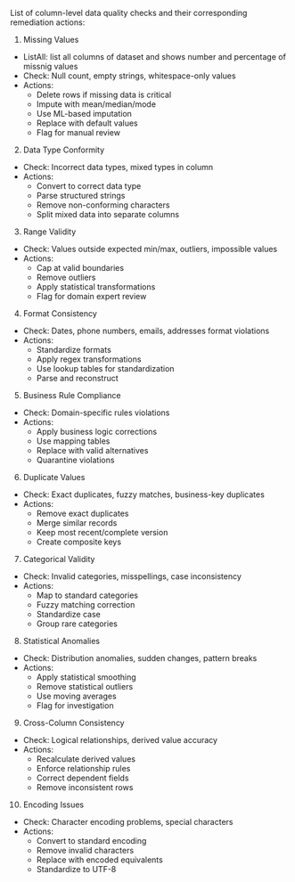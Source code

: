 List of column-level data quality checks and their corresponding remediation actions:

1. Missing Values
- ListAll: list all columns of dataset and shows number and percentage of missnig values
- Check: Null count, empty strings, whitespace-only values
- Actions:
  * Delete rows if missing data is critical
  * Impute with mean/median/mode
  * Use ML-based imputation
  * Replace with default values
  * Flag for manual review

2. Data Type Conformity
- Check: Incorrect data types, mixed types in column
- Actions:
  * Convert to correct data type
  * Parse structured strings
  * Remove non-conforming characters
  * Split mixed data into separate columns

3. Range Validity
- Check: Values outside expected min/max, outliers, impossible values
- Actions:
  * Cap at valid boundaries
  * Remove outliers
  * Apply statistical transformations
  * Flag for domain expert review

4. Format Consistency
- Check: Dates, phone numbers, emails, addresses format violations
- Actions:
  * Standardize formats
  * Apply regex transformations
  * Use lookup tables for standardization
  * Parse and reconstruct

5. Business Rule Compliance
- Check: Domain-specific rules violations
- Actions:
  * Apply business logic corrections
  * Use mapping tables
  * Replace with valid alternatives
  * Quarantine violations

6. Duplicate Values
- Check: Exact duplicates, fuzzy matches, business-key duplicates
- Actions:
  * Remove exact duplicates
  * Merge similar records
  * Keep most recent/complete version
  * Create composite keys

7. Categorical Validity
- Check: Invalid categories, misspellings, case inconsistency
- Actions:
  * Map to standard categories
  * Fuzzy matching correction
  * Standardize case
  * Group rare categories

8. Statistical Anomalies
- Check: Distribution anomalies, sudden changes, pattern breaks
- Actions:
  * Apply statistical smoothing
  * Remove statistical outliers
  * Use moving averages
  * Flag for investigation

9. Cross-Column Consistency
- Check: Logical relationships, derived value accuracy
- Actions:
  * Recalculate derived values
  * Enforce relationship rules
  * Correct dependent fields
  * Remove inconsistent rows

10. Encoding Issues
- Check: Character encoding problems, special characters
- Actions:
  * Convert to standard encoding
  * Remove invalid characters
  * Replace with encoded equivalents
  * Standardize to UTF-8
